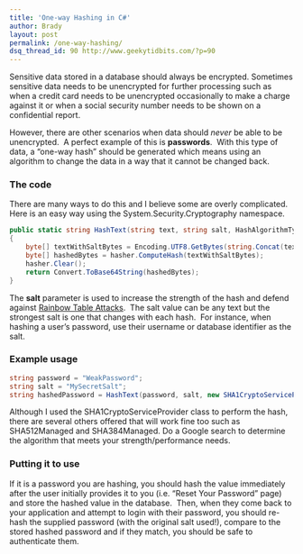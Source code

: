 ```yaml
---
title: 'One-way Hashing in C#'
author: Brady
layout: post
permalink: /one-way-hashing/
dsq_thread_id: 90 http://www.geekytidbits.com/?p=90
---
```


Sensitive data stored in a database should always be encrypted. Sometimes sensitive data needs to be unencrypted for further processing such as when a credit card needs to be unencrypted occasionally to make a charge against it or when a social security number needs to be shown on a confidential report.

However, there are other scenarios when data should _never_ be able to be unencrypted.  A perfect example of this is **passwords**.  With this type of data, a &#8220;one-way hash&#8221; should be generated which means using an algorithm to change the data in a way that it cannot be changed back.

### The code

There are many ways to do this and I believe some are overly complicated.  Here is an easy way using the System.Security.Cryptography namespace.

```csharp
public static string HashText(string text, string salt, HashAlgorithmType hasher)
{
    byte[] textWithSaltBytes = Encoding.UTF8.GetBytes(string.Concat(text, salt));
    byte[] hashedBytes = hasher.ComputeHash(textWithSaltBytes);
    hasher.Clear();
    return Convert.ToBase64String(hashedBytes);
}
```

The **salt** parameter is used to increase the strength of the hash and defend against <a href="http://www.google.com/search?q=rainbow+table+hack" target="_blank">Rainbow Table Attacks</a>.  The salt value can be any text but the strongest salt is one that changes with each hash.  For instance, when hashing a user&#8217;s password, use their username or database identifier as the salt.

### Example usage

```csharp
string password = "WeakPassword";
string salt = "MySecretSalt";
string hashedPassword = HashText(password, salt, new SHA1CryptoServiceProvider());
```

Although I used the SHA1CryptoServiceProvider class to perform the hash, there are several others offered that will work fine too such as SHA512Managed and SHA384Managed. Do a Google search to determine the algorithm that meets your strength/performance needs.

### Putting it to use

If it is a password you are hashing, you should hash the value immediately after the user initially provides it to you (i.e. &#8220;Reset Your Password&#8221; page) and store the hashed value in the database.  Then, when they come back to your application and attempt to login with their password, you should re-hash the supplied password (with the original salt used!), compare to the stored hashed password and if they match, you should be safe to authenticate them.
